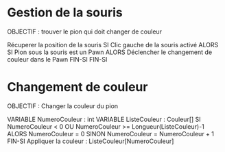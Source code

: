 # Gestion de la souris

OBJECTIF : trouver le pion qui doit changer de couleur

Récuperer la position de la souris
SI Clic gauche de la souris activé
    ALORS 
        SI Pion sous la souris est un Pawn 
            ALORS
            Déclencher le changement de couleur dans le Pawn 
        FIN-SI
FIN-SI

# Changement de couleur

OBJECTIF : Changer la couleur du pion

VARIABLE NumeroCouleur : int
VARIABLE ListeCouleur : Couleur[]
SI NumeroCouleur < 0 OU NumeroCouleur >= Longueur(ListeCouleur)-1
    ALORS
    NumeroCouleur = 0
    SINON
    NumeroCouleur = NumeroCouleur + 1
FIN-SI
Appliquer la couleur : ListeCouleur[NumeroCouleur]
